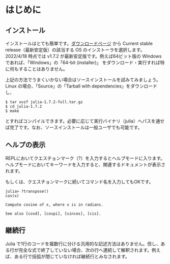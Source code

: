 # はじめに

<!--
## Julia の特徴
-->

## インストール
インストールはとても簡単です。[ダウンロードページ](https://julialang.org/downloads/) から Current stable release（最新安定版）の該当する OS のインストーラを選択します。2022/4/18 時点では v1.7.2 が最新安定版です。例えば64ビット版の Windows であれば、「Windows」の「64-bit (installer)」 をダウンロード・実行すれば特に何もすることはありません。

上記の方法でうまくいかない場合はソースインストールを試みてみましょう。Linux の場合、「Source」の「Tarball with dependencies」をダウンロードし、
```
$ tar xvzf julia-1.7.2-full.tar.gz
$ cd julia-1.7.2
$ make
```
とすればコンパイルできます。必要に応じて実行バイナリ（julia）へパスを通せば完了です。なお、ソースインストールは一般ユーザでも可能です。

<!--
## はじめての Julia

## スクリプトファイルの実行
-->

## ヘルプの表示
REPLにおいてクエスチョンマーク（?）を入力するとヘルプモードに入ります。ヘルプモードにおいてキーワードを入力すると、関連するドキュメントが表示されます。

もしくは、クエスチョンマークに続いてコマンド名を入力してもOKです。
```
julia> ?transpose()
cos(x)

Compute cosine of x, where x is in radians.

See also [cosd], [cospi], [sincos], [cis].
```

## 継続行
Julia で1行のコードを複数行に分ける汎用的な記述方法はありません。但し、ある行が完全な式で終了していない場合、次の行へ連続して解釈されます。例えば、ある行で括弧が閉じていなければ継続行とみなされます。
